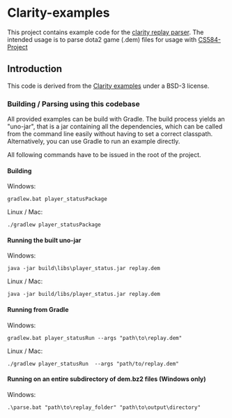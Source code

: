 # Clarity-examples

This project contains example code for the [clarity replay parser](https://github.com/skadistats/clarity). The intended usage is to parse dota2 game (.dem) files for usage with [CS584-Project](https://github.com/CombustibleToast/584-Project) 

## Introduction

This code is derived from the [Clarity examples](https://github.com/skadistats/clarity-examples) under a BSD-3 license.

### Building / Parsing using this codebase

All provided examples can be build with Gradle. The build process yields an "uno-jar", that is a jar 
containing all the dependencies, which can be called from the command line easily without having to 
set a correct classpath. Alternatively, you can use Gradle to run an example directly.

All following commands have to be issued in the root of the project.


#### Building

Windows:

    gradlew.bat player_statusPackage
    
Linux / Mac:

    ./gradlew player_statusPackage

#### Running the built uno-jar

Windows:

    java -jar build\libs\player_status.jar replay.dem 

Linux / Mac:

    java -jar build/libs/player_status.jar replay.dem

#### Running from Gradle

Windows:

    gradlew.bat player_statusRun --args "path\to\replay.dem" 

Linux / Mac:

    ./gradlew player_statusRun  --args "path/to/replay.dem"

#### Running on an entire subdirectory of dem.bz2 files (Windows only)

Windows:

    .\parse.bat "path\to\replay_folder" "path\to\output\directory"
